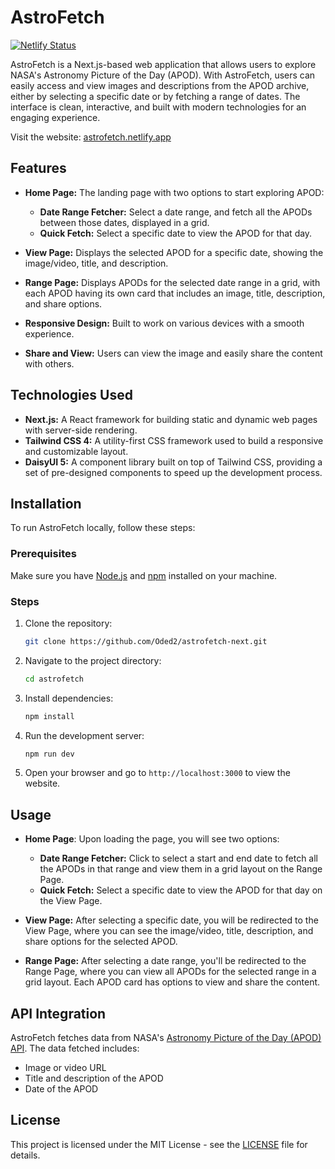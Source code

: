 # AstroFetch

[![Netlify Status](https://api.netlify.com/api/v1/badges/a674a9f0-dff6-4c5b-98e0-1165d950387c/deploy-status)](https://app.netlify.com/sites/astrofetch/deploys)

AstroFetch is a Next.js-based web application that allows users to explore NASA's Astronomy Picture of the Day (APOD). With AstroFetch, users can easily access and view images and descriptions from the APOD archive, either by selecting a specific date or by fetching a range of dates. The interface is clean, interactive, and built with modern technologies for an engaging experience.

Visit the website: [astrofetch.netlify.app](https://astrofetch.netlify.app)

## Features

- **Home Page:** The landing page with two options to start exploring APOD:

  - **Date Range Fetcher:** Select a date range, and fetch all the APODs between those dates, displayed in a grid.
  - **Quick Fetch:** Select a specific date to view the APOD for that day.

- **View Page:** Displays the selected APOD for a specific date, showing the image/video, title, and description.

- **Range Page:** Displays APODs for the selected date range in a grid, with each APOD having its own card that includes an image, title, description, and share options.

- **Responsive Design:** Built to work on various devices with a smooth experience.
- **Share and View:** Users can view the image and easily share the content with others.

## Technologies Used

- **Next.js:** A React framework for building static and dynamic web pages with server-side rendering.
- **Tailwind CSS 4:** A utility-first CSS framework used to build a responsive and customizable layout.
- **DaisyUI 5:** A component library built on top of Tailwind CSS, providing a set of pre-designed components to speed up the development process.

## Installation

To run AstroFetch locally, follow these steps:

### Prerequisites

Make sure you have [Node.js](https://nodejs.org/) and [npm](https://npmjs.com) installed on your machine.

### Steps

1. Clone the repository:

   ```bash
   git clone https://github.com/Oded2/astrofetch-next.git
   ```

2. Navigate to the project directory:

   ```bash
   cd astrofetch
   ```

3. Install dependencies:

   ```bash
   npm install
   ```

4. Run the development server:

   ```bash
   npm run dev
   ```

5. Open your browser and go to `http://localhost:3000` to view the website.

## Usage

- **Home Page**: Upon loading the page, you will see two options:
  - **Date Range Fetcher:** Click to select a start and end date to fetch all the APODs in that range and view them in a grid layout on the Range Page.
  - **Quick Fetch:** Select a specific date to view the APOD for that day on the View Page.
- **View Page:** After selecting a specific date, you will be redirected to the View Page, where you can see the image/video, title, description, and share options for the selected APOD.

- **Range Page:** After selecting a date range, you'll be redirected to the Range Page, where you can view all APODs for the selected range in a grid layout. Each APOD card has options to view and share the content.

## API Integration

AstroFetch fetches data from NASA's [Astronomy Picture of the Day (APOD) API](https://api.nasa.gov/). The data fetched includes:

- Image or video URL
- Title and description of the APOD
- Date of the APOD

## License

This project is licensed under the MIT License - see the [LICENSE](LICENSE) file for details.
